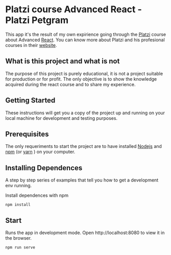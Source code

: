 # Platzi course Advanced React - Platzi Petgram

This app it's the result of my own expirience going through the [Platzi](https://platzi.com/) course about Advanced [React](https://reactjs.org/). You can know more about Platzi and his profesional courses in their [website](https://platzi.com/).


## What is this project and what is not

The purpose of this project is purely educational, it is not a project suitable for production or for profit. The only objective is to show the knowledge acquired during the react course and to share my experience.

## Getting Started 

These instructions will get you a copy of the project up and running on your local machine for development and testing purposes.

## Prerequisites

The only requeriments to start the project are to have installed [Nodejs](https://nodejs.org) and [npm](https://www.npmjs.com/get-npm) (or [yarn](https://yarnpkg.com/) ) on your computer. 

## Installing Dependences

A step by step series of examples that tell you how to get a development env running.

Install dependences with npm

```
npm install
```


## Start

Runs the app in development mode.
Open http://localhost:8080 to view it in the browser.

```
npm run serve
```

